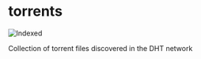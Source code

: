 torrents 
========
![Indexed](https://img.shields.io/badge/indexed-49749-blue)

Collection of torrent files discovered in the DHT network
